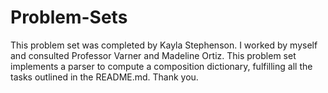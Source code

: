 # Problem-Sets
This problem set was completed by Kayla Stephenson. I worked by myself and consulted Professor Varner and Madeline Ortiz. This problem set implements a parser to compute a composition dictionary, fulfilling all the tasks outlined in the README.md. Thank you.